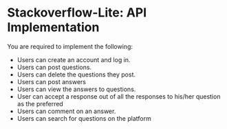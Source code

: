 # Stackoverflow-Lite: API Implementation

You are required to implement the following:

- Users can create an account and log in.
- Users can post questions.
- Users can delete the questions they post.
- Users can post answers
- Users can view the answers to questions.
- User can accept a response out of all the responses to his/her question as the preferred
- Users can comment on an answer.
- Users can search for questions on the platform


